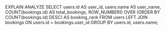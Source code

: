 
EXPLAIN ANALYZE
SELECT 
    users.id AS user_id,
    users.name AS user_name,
    COUNT(bookings.id) AS total_bookings,
    ROW_NUMBER() OVER (ORDER BY COUNT(bookings.id) DESC) AS booking_rank
FROM 
    users
LEFT JOIN 
    bookings ON users.id = bookings.user_id
GROUP BY 
    users.id,
    users.name;
